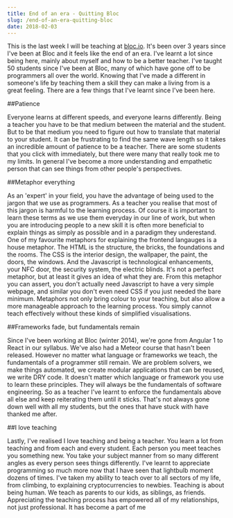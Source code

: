 ```yaml
---
title: End of an era - Quitting Bloc
slug: /end-of-an-era-quitting-bloc
date: 2018-02-03
---
```


This is the last week I will be teaching at [bloc.io](Bloc). It's been over 3 years since I've been at Bloc and it feels like the end of an era. I've learnt a lot since being here, mainly about myself and how to be a better teacher. I've taught 50 students since I've been at Bloc, many of which have gone off to be programmers all over the world. Knowing that I've made a different in someone's life by teaching them a skill they can make a living from is a great feeling. There are a few things that I've learnt since I've been here.

##Patience

Everyone learns at different speeds, and everyone learns differently. Being a teacher you have to be that medium between the material and the student. But to be that medium you need to figure out how to translate that material to your student. It can be frustrating to find the same wave length so it takes an incredible amount of patience to be a teacher. There are some students that you click with immediately, but there were many that really took me to my limits. In general I've become a more understanding and empathetic person that can see things from other people's perspectives.

##Metaphor everything

As an 'expert' in your field, you have the advantage of being used to the jargon that we use as programmers. As a teacher you realise that most of this jargon is harmful to the learning process. Of course it is important to learn these terms as we use them everyday in our line of work, but when you are introducing people to a new skill it is often more beneficial to explain things as simply as possible and in a paradigm they underestand. One of my favourite metaphors for explaining the frontend langauges is a house metaphor. The HTML is the structure, the bricks, the foundations and the rooms. The CSS is the interior design, the wallpaper, the paint, the doors, the windows. And the Javascript is technological enhancements, your NFC door, the security system, the electric blinds. It's not a perfect metaphor, but at least it gives an idea of what they are. From this metaphor you can assert, you don't actually need Javascript to have a very simple webpage, and similar you don't even need CSS if you just needed the bare minimum. Metaphors not only bring colour to your teaching, but also allow a more manageable approach to the learning process. You simply cannot teach effectively without these kinds of simplified visualisations.

##Frameworks fade, but fundamentals remain

Since I've been working at Bloc (winter 2014), we're gone from Angular 1 to React in our syllabus. We've also had a Meteor course that hasn't been released. However no matter what language or frameworks we teach, the fundamentals of a programmer still remain. We are problem solvers, we make things automated, we create modular applications that can be reused, we write DRY code. It doesn't matter which language or framework you use to learn these principles. They will always be the fundamentals of software engineering. So as a teacher I've learnt to enforce the fundamentals above all else and keep reiterating them until it sticks. That's not always gone down well with all my students, but the ones that have stuck with have thanked me after.

##I love teaching

Lastly, I've realised I love teaching and being a teacher. You learn a lot from teaching and from each and every student. Each person you meet teaches you something new. You take your subject manner from so many different angles as every person sees things differently. I've learnt to appreciate programming so much more now that I have seen that lightbulb moment dozens of times. I've taken my ability to teach over to all sectors of my life, from climbing, to explaining cryptocurrencies to newbies. Teaching is about being human. We teach as parents to our kids, as siblings, as friends. Appreciating the teaching process has empowered all of my relationships, not just professional. It has become a part of me
